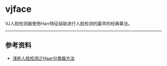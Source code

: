 # vjface

VJ人脸检测器使用Harr特征级联进行人脸检测的最早的经典算法。

---
## 参考资料
- [浅析人脸检测之Haar分类器方法](http://www.cnblogs.com/ello/archive/2012/04/28/2475419.htm)
